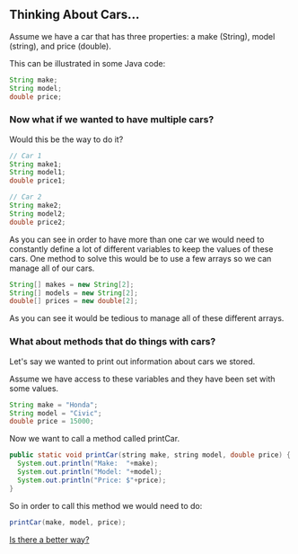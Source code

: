 ## Thinking About Cars...
Assume we have a car that has three properties: a make (String), model (string), and price (double).

This can be illustrated in some Java code:
```Java
String make;
String model;
double price;
```

### Now what if we wanted to have multiple cars?
Would this be the way to do it?
```Java
// Car 1
String make1;
String model1;
double price1;

// Car 2
String make2;
String model2;
double price2;
```

As you can see in order to have more than one car we would need to constantly define a lot of different variables to keep the values of these cars. One method to solve this would be to use a few arrays so we can manage all of our cars.
```Java
String[] makes = new String[2];
String[] models = new String[2];
double[] prices = new double[2];
```

As you can see it would be tedious to manage all of these different arrays.

### What about methods that do things with cars?
Let's say we wanted to print out information about cars we stored.

Assume we have access to these variables and they have been set with some values.
```Java
String make = "Honda";
String model = "Civic";
double price = 15000;
```

Now we want to call a method called printCar.
```Java
public static void printCar(string make, string model, double price) {
  System.out.println("Make:  "+make);
  System.out.println("Model: "+model);
  System.out.println("Price: $"+price);
}
```

So in order to call this method we would need to do:
```Java
printCar(make, model, price);
```

[Is there a better way?](abetterway.md)
